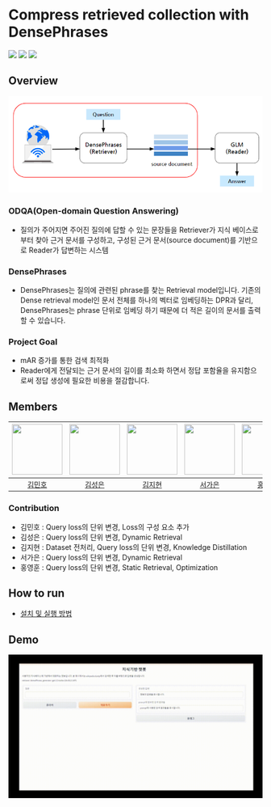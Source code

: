 # Compress retrieved collection with DensePhrases

<a href=""><img src="https://img.shields.io/badge/Presentation video-FFFFFF?style=for-the-badge&logo=youtube&logoColor=ff0000"/></a>  <a href="./assets/docs/NLP_6조_Nota 기업 연계 프로젝트.pdf"><img src="https://img.shields.io/badge/Presentation (Pdf)-FFFFFF?style=for-the-badge&logo=microsoftpowerpoint&logoColor=B7472A"/></a> 
<a href=""><img src="https://img.shields.io/badge/Wrapup report-FFFFFF?style=for-the-badge&logo=Google Sheets&logoColor=34A853"/></a>  

## Overview
![Overview](/assets/img/overview.png)

### ODQA(Open-domain Question Answering)
- 질의가 주어지면 주어진 질의에 답할 수 있는 문장들을 Retriever가 지식 베이스로부터 찾아 근거 문서를 구성하고, 구성된 근거 문서(source document)를 기반으로 Reader가 답변하는 시스템

### DensePhrases
- DensePhrases는 질의에 관련된 phrase를 찾는 Retrieval model입니다. 기존의 Dense retrieval model인 문서 전체를 하나의 벡터로 임베딩하는 DPR과 달리, DensePhrases는 phrase 단위로 임베딩 하기 때문에 더 적은 길이의 문서를 출력 할 수 있습니다.

### Project Goal
- mAR 증가를 통한 검색 최적화
- Reader에게 전달되는 근거 문서의 길이를 최소화 하면서 정답 포함율을 유지함으로써 정답 생성에 필요한 비용을 절감합니다.

## Members
|<img src='https://avatars.githubusercontent.com/u/74442786?v=4' height=100 width=100px></img>|<img src='https://avatars.githubusercontent.com/u/99644139?v=4' height=100 width=100px></img>|<img src='https://avatars.githubusercontent.com/u/50359820?v=4' height=100 width=100px></img>|<img src='https://avatars.githubusercontent.com/u/85860941?v=4' height=100 width=100px></img>|<img src='https://avatars.githubusercontent.com/u/106165619?v=4' height=100 width=100px></img>|
|:---:|:---:|:---:|:---:|:---:|
| [김민호](https://github.com/GrapeDiget) | [김성은](https://github.com/seongeun-k) | [김지현](https://github.com/jihyeeon) | [서가은](https://github.com/gaeun0112) | [홍영훈](https://github.com/MostlyFor) |

### Contribution
- 김민호 : Query loss의 단위 변경, Loss의 구성 요소 추가
- 김성은 : Query loss의 단위 변경, Dynamic Retrieval
- 김지현 : Dataset 전처리, Query loss의 단위 변경, Knowledge Distillation
- 서가은 : Query loss의 단위 변경, Dynamic Retrieval
- 홍영훈 : Query loss의 단위 변경, Static Retrieval, Optimization

## How to run

- [설치 및 실행 방법](/setup.md)

## Demo
![Demo](/assets/img/demo%20page.gif)